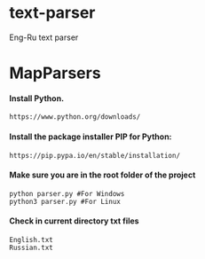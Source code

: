 # text-parser
Eng-Ru text parser
# MapParsers
#### Install Python.
```
https://www.python.org/downloads/
```
#### Install the package installer PIP for Python:
```
https://pip.pypa.io/en/stable/installation/
```
#### Make sure you are in the root folder of the project<br>
~~~
python parser.py #For Windows
python3 parser.py #For Linux
~~~
#### Check in current directory txt files<br>
~~~
English.txt
Russian.txt
~~~
​
